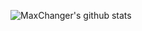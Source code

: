 

<!--
### Hi there 👋
**MaxChanger/MaxChanger** is a ✨ _special_ ✨ repository because its `README.md` (this file) appears on your GitHub profile.

Here are some ideas to get you started:

- 🔭 I’m currently working on ...
- 🌱 I’m currently learning ...
- 👯 I’m looking to collaborate on ...
- 🤔 I’m looking for help with ...
- 💬 Ask me about ...
- 📫 How to reach me: ...
- 😄 Pronouns: ...
- ⚡ Fun fact: ...
-->

![MaxChanger's github stats](https://github-readme-stats.vercel.app/api?username=MaxChanger&show_icons=true&count_private=true&theme=default_repocard)
